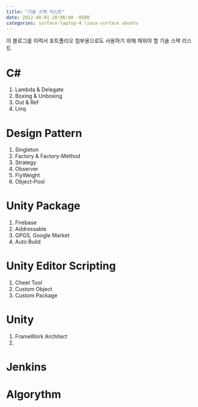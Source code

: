 ```yaml
---
title: "기술 스택 리스트"
date: 2022-08-01 20:00:00 -0500
categories: surface-laptop-4 linux-surface ubuntu
---
```


이 블로그를 이력서 포트폴리오 첨부용으로도 사용하기 위해 채워야 할 기술 스택 리스트

# C#

1. Lambda & Delegate
2. Boxing & Unboxing
3. Out & Ref
4. Linq

# Design Pattern

1. Singleton
2. Factory & Factory-Method
3. Strategy
4. Observer
5. FlyWeight
6. Object-Pool
    
# Unity Package

1. Firebase
2. Addressable
3. GPGS, Google Market
4. Auto Build

# Unity Editor Scripting

1. Cheet Tool
2. Custom Object
3. Custom Package

# Unity

1. FrameWork Architect
2. 

# Jenkins

# Algorythm